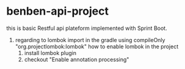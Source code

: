 # benben-api-project

this is basic Restful api plateform implemented with Sprint Boot.

1. regarding to lombok
   import in the gradle using
        compileOnly "org.projectlombok:lombok"
   how to enable lombok in the project
   1. install lombok plugin
   2. checkout "Enable annotation processing"

